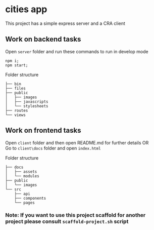 # cities app

This project has a simple express server and a CRA client

## Work on backend tasks

Open `server` folder and run these commands to run in develop mode
```
npm i;
npm start;
```

Folder structure

```
├── bin
├── files
├── public
│   ├── images
│   ├── javascripts
│   └── stylesheets
├── routes
└── views
```

## Work on frontend tasks
Open `client` folder and then open README.md for further details OR\
Go to `client\docs` folder and open `index.html`

Folder structure
```
├── docs
│   ├── assets
│   └── modules
├── public
│   └── images
└── src
    ├── api
    ├── components
    └── pages

```

### Note: If you want to use this project scaffold for another project please consult `scaffold-project.sh` script